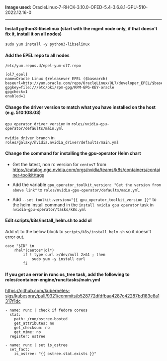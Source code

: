 **Image used:** OracleLinux-7-RHCK-3.10.0-OFED-5.4-3.6.8.1-GPU-510-2022.12.16-0

---

#### Install python3-libselinux (start with the mgmt node only, if that doesn't fix it, install it on all nodes)

```
sudo yum install -y python3-libselinux 
```

#### Add the EPEL repo to all nodes

`/etc/yum.repos.d/epel-yum-ol7.repo`

```
[ol7_epel]
name=Oracle Linux $releasever EPEL ($basearch)
baseurl=http://yum.oracle.com/repo/OracleLinux/OL7/developer_EPEL/$basearch/
gpgkey=file:///etc/pki/rpm-gpg/RPM-GPG-KEY-oracle
gpgcheck=1
enabled=1
```

#### Change the driver version to match what you have installed on the host (e.g. 510.108.03)

`gpu_operator_driver_version` in `roles/nvidia-gpu-operator/defaults/main.yml`

`nvidia_driver_branch` in `roles/galaxy/nvidia.nvidia_driver/defaults/main.yml`

#### Change the command for installing the gpu-operator Helm chart

- Get the latest, non rc version for `centos7` from https://catalog.ngc.nvidia.com/orgs/nvidia/teams/k8s/containers/container-toolkit/tags

- Add the variable `gpu_operator_toolkit_version: "Get the version from above link"` to `roles/nvidia-gpu-operator/defaults/main.yml`.

- Add `--set toolkit.version="{{ gpu_operator_toolkit_version }}"` to the helm install command in the `install nvidia gpu operator` task in `nvidia-gpu-operator/tasks/k8s.yml`

#### Edit scripts/k8s/install_helm.sh to add ol

Add `ol` to the below block to `scripts/k8s/install_helm.sh` so it doesn't error out.

```
case "$ID" in
    rhel*|centos*|ol*)
        if ! type curl >/dev/null 2>&1 ; then
            sudo yum -y install curl
        fi
```

#### If you get an error in runc os_tree task, add the following to roles/container-engine/runc/tasks/main.yml

https://github.com/kubernetes-sigs/kubespray/pull/9321/commits/b528772dfdfbaa4287c42287bd183e8a1317f1dc

```
- name: runc | check if fedora coreos
  stat:
    path: /run/ostree-booted
    get_attributes: no
    get_checksum: no
    get_mime: no
  register: ostree

- name: runc | set is_ostree
  set_fact:
    is_ostree: "{{ ostree.stat.exists }}"
```
